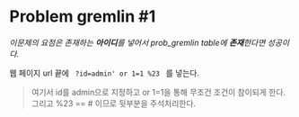 # Problem gremlin #1

*이문제의 요점은 존재하는 **아이디**를 넣어서 prob_gremlin table에 **존재**한다면 성공이다.*

웹 페이지 url 끝에
<code>
?id=admin' or 1=1 %23
</code> 
를 넣는다. 

> 여기서 id를 admin으로 지정하고 or 1=1을 통해 무조건 조건이 참이되게 한다.
그리고 %23 == # 이므로 뒷부분을 주석처리한다.